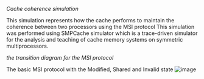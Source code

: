 *Cache coherence simulation* 

This simulation represents how the cache performs to maintain the coherence between two processors using the MSI protocol
This simulation was performed using SMPCache simulator which is a trace-driven simulator for the analysis and teaching of cache memory systems on symmetric multiprocessors.

*the transition diagram for the MSI protocol*

The basic MSI protocol with the Modified, Shared and Invalid state
![image](https://user-images.githubusercontent.com/113125527/218504967-3afdf9e9-509f-472e-8563-8854e8c96295.png)
